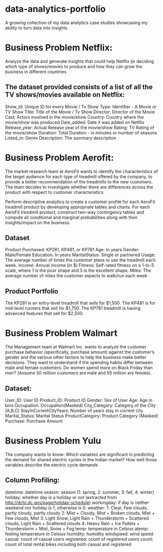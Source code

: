 # data-analytics-portfolio
A growing collection of my data analytics case studies showcasing my ability to turn data into insights.
# Business Problem Netflix:
Analyze the data and generate insights that could help Netflix ijn deciding which type of shows/movies to produce and how they can grow the business in different countries
## The dataset provided consists of a list of all the TV shows/movies available on Netflix:
Show_id: Unique ID for every Movie / Tv Show
Type: Identifier - A Movie or TV Show
Title: Title of the Movie / Tv Show
Director: Director of the Movie
Cast: Actors involved in the movie/show
Country: Country where the movie/show was produced
Date_added: Date it was added on Netflix
Release_year: Actual Release year of the movie/show
Rating: TV Rating of the movie/show
Duration: Total Duration - in minutes or number of seasons
Listed_in: Genre
Description: The summary description

# Business Problem Aerofit:
The market research team at AeroFit wants to identify the characteristics of the target audience for each type of treadmill offered by the company, to provide a better recommendation of the treadmills to the new customers. The team decides to investigate whether there are differences across the product with respect to customer characteristics.

  Perform descriptive analytics to create a customer profile for each AeroFit treadmill product by developing appropriate tables and charts.
  For each AeroFit treadmill product, construct two-way contingency tables and compute all conditional and marginal probabilities along with their insights/impact on the business.
## Dataset
  Product Purchased:	KP281, KP481, or KP781
  Age:	In years
  Gender:	Male/Female
  Education:	In years
  MaritalStatus:	Single or partnered
  Usage:	The average number of times the customer plans to use the treadmill each week.
  Income:	Annual income (in $)
  Fitness:	Self-rated fitness on a 1-to-5 scale, where 1 is the poor shape and 5 is the excellent shape.
  Miles:	The average number of miles the customer expects to walk/run each week
  
## Product Portfolio
The KP281 is an entry-level treadmill that sells for $1,500.
The KP481 is for mid-level runners that sell for $1,750.
The KP781 treadmill is having advanced features that sell for $2,500.

# Business Problem Walmart
The Management team at Walmart Inc. wants to analyze the customer purchase behavior (specifically, purchase amount) against the customer’s gender and the various other factors to help the business make better decisions. They want to understand if the spending habits differ between male and female customers: Do women spend more on Black Friday than men? (Assume 50 million customers are male and 50 million are female).

## Dataset:
User_ID:	User ID
Product_ID:	Product ID
Gender:	Sex of User
Age:	Age in bins
Occupation:	Occupation(Masked)
City_Category:	Category of the City (A,B,C)
StayInCurrentCityYears:	Number of years stay in current city
Marital_Status:	Marital Status
ProductCategory:	Product Category (Masked)
Purchase:	Purchase Amount

# Business Problem Yulu
The company wants to know:
Which variables are significant in predicting the demand for shared electric cycles in the Indian market?
How well those variables describe the electric cycle demands

## Column Profiling:
datetime: datetime
season: season (1: spring, 2: summer, 3: fall, 4: winter)
holiday: whether day is a holiday or not (extracted from http://dchr.dc.gov/page/holiday-schedule)
workingday: if day is neither weekend nor holiday is 1, otherwise is 0.
weather:
1: Clear, Few clouds, partly cloudy, partly cloudy
2: Mist + Cloudy, Mist + Broken clouds, Mist + Few clouds, Mist
3: Light Snow, Light Rain + Thunderstorm + Scattered clouds, Light Rain + Scattered clouds
4: Heavy Rain + Ice Pallets + Thunderstorm + Mist, Snow + Fog
temp: temperature in Celsius
atemp: feeling temperature in Celsius
humidity: humidity
windspeed: wind speed
casual: count of casual users
registered: count of registered users
count: count of total rental bikes including both casual and registered
